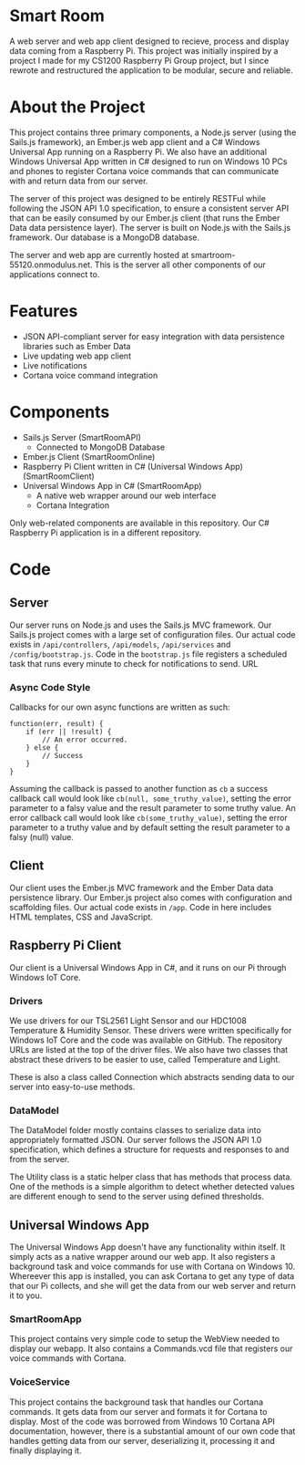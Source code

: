# Smart Room
A web server and web app client designed to recieve, process and display data coming from a Raspberry Pi. This project was initially inspired by a project I made for my CS1200 Raspberry Pi Group project, but I since rewrote and restructured the application to be modular, secure and reliable.

# About the Project

This project contains three primary components, a Node.js server (using the Sails.js framework), an Ember.js web app client and a C# Windows Universal App running on a Raspberry Pi. We also have an additional Windows Universal App written in C# designed to run on Windows 10 PCs and phones to register Cortana voice commands that can communicate with and return data from our server.

The server of this project was designed to be entirely RESTFul while following the JSON API 1.0 specification, to ensure a consistent server API that can be easily consumed by our Ember.js client (that runs the Ember Data data persistence layer). The server is built on Node.js with the Sails.js framework. Our database is a MongoDB database.

The server and web app are currently hosted at smartroom-55120.onmodulus.net. This is the server all other components of our applications connect to.

# Features

* JSON API-compliant server for easy integration with data
persistence libraries such as Ember Data
* Live updating web app client
* Live notifications
* Cortana voice command integration

# Components

* Sails.js Server (SmartRoomAPI)
    - Connected to MongoDB Database
* Ember.js Client (SmartRoomOnline)
* Raspberry Pi Client written in C# (Universal Windows App) (SmartRoomClient)
* Universal Windows App in C# (SmartRoomApp)
    - A native web wrapper around our web interface
    - Cortana Integration
    
Only web-related components are available in this repository. Our C# Raspberry Pi application is in a different repository.

# Code

## Server

Our server runs on Node.js and uses the Sails.js MVC framework. Our Sails.js project comes with a large set of configuration files. Our actual code exists in `/api/controllers`, `/api/models`, `/api/services` and `/config/bootstrap.js`. Code in the `bootstrap.js` file registers a scheduled task that runs every minute to check for notifications to send.
URL
### Async Code Style

Callbacks for our own async functions are written as such:

    function(err, result) {
        if (err || !result) {
            // An error occurred.
        } else {
            // Success
        }   
    }

Assuming the callback is passed to another function as `cb` a success callback call would look like `cb(null, some_truthy_value)`, setting the error parameter to a falsy value and the result parameter to some truthy value. An error callback call would look like `cb(some_truthy_value)`, setting the error parameter to a truthy value and by default setting the result parameter to a falsy (null) value.

## Client

Our client uses the Ember.js MVC framework and the Ember Data data persistence library. Our Ember.js project also comes with configuration and scaffolding files. Our actual code exists in `/app`. Code in here includes HTML templates, CSS and JavaScript. 

## Raspberry Pi Client 

Our client is a Universal Windows App in C#, and it runs on our Pi through Windows IoT Core.

### Drivers
We use drivers for our TSL2561 Light Sensor and our HDC1008 Temperature & Humidity Sensor. These drivers were written specifically for Windows IoT Core and the code was available on GitHub. The repository URLs are listed at the top of the driver files. We also have two classes that abstract these drivers to be easier to use, called Temperature and Light.

These is also a class called Connection which abstracts sending data to our server into easy-to-use methods.

### DataModel

The DataModel folder mostly contains classes to serialize data into appropriately formatted JSON. Our server follows the JSON API 1.0 specification, which defines a structure for requests and responses to and from the server.

The Utility class is a static helper class that has methods that process data. One of the methods is a simple algorithm to detect whether detected values are different enough to send to the server using defined thresholds.

## Universal Windows App 

The Universal Windows App doesn't have any functionality within itself. It simply acts as a native wrapper around our web app. It also registers a background task and voice commands for use with Cortana on Windows 10. Whereever this app is installed, you can ask Cortana to get any type of data that our Pi collects, and she will get the data from our web server and return it to you.

### SmartRoomApp

This project contains very simple code to setup the WebView needed to display our webapp. It also contains a Commands.vcd file that registers our voice commands with Cortana.

### VoiceService

This project contains the background task that handles our Cortana commands. It gets data from our server and formats it for Cortana to display. Most of the code was borrowed from Windows 10 Cortana API documentation, however, there is a substantial amount of our own code that handles getting data from our server, deserializing it, processing it and finally displaying it.